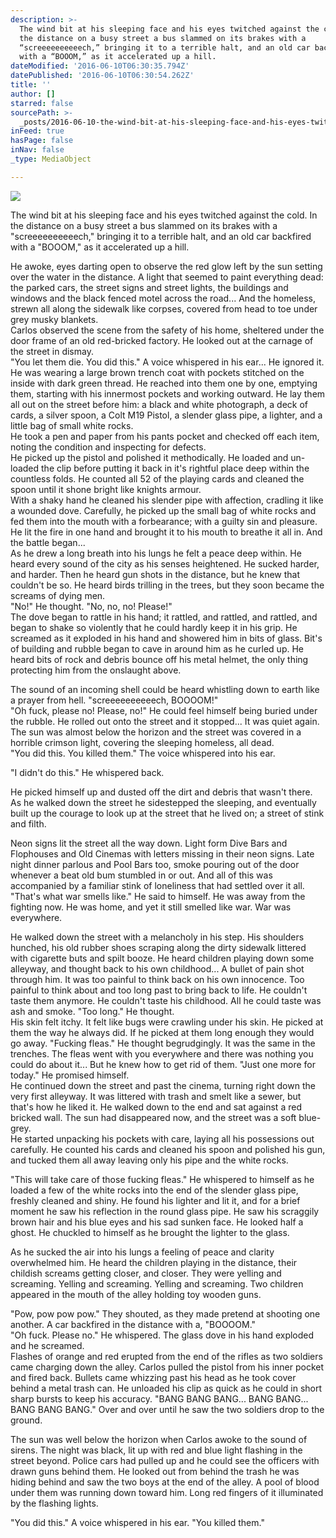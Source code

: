 ```yaml
---
description: >-
  The wind bit at his sleeping face and his eyes twitched against the cold. In
  the distance on a busy street a bus slammed on its brakes with a
  “screeeeeeeeeech,” bringing it to a terrible halt, and an old car backfired
  with a “BOOOM,” as it accelerated up a hill.
dateModified: '2016-06-10T06:30:35.794Z'
datePublished: '2016-06-10T06:30:54.262Z'
title: ''
author: []
starred: false
sourcePath: >-
  _posts/2016-06-10-the-wind-bit-at-his-sleeping-face-and-his-eyes-twitched-agai.md
inFeed: true
hasPage: false
inNav: false
_type: MediaObject

---
```

![](https://the-grid-user-content.s3-us-west-2.amazonaws.com/7353fdb4-bbef-4539-9a26-159c90a4afd8.jpg)

The wind bit at his sleeping face and his eyes twitched against the cold. In the distance on a busy street a bus slammed on its brakes with a "screeeeeeeeeech," bringing it to a terrible halt, and an old car backfired with a "BOOOM," as it accelerated up a hill.

He awoke, eyes darting open to observe the red glow left by the sun setting over the water in the distance. A light that seemed to paint everything dead: the parked cars, the street signs and street lights, the buildings and windows and the black fenced motel across the road... And the homeless, strewn all along the sidewalk like corpses, covered from head to toe under grey musky blankets.   
Carlos observed the scene from the safety of his home, sheltered under the door frame of an old red-bricked factory. He looked out at the carnage of the street in dismay.   
"You let them die. You did this." A voice whispered in his ear... He ignored it.   
He was wearing a large brown trench coat with pockets stitched on the inside with dark green thread. He reached into them one by one, emptying them, starting with his innermost pockets and working outward. He lay them all out on the street before him: a black and white photograph, a deck of cards, a silver spoon, a Colt M19 Pistol, a slender glass pipe, a lighter, and a little bag of small white rocks.  
He took a pen and paper from his pants pocket and checked off each item, noting the condition and inspecting for defects.  
He picked up the pistol and polished it methodically. He loaded and un-loaded the clip before putting it back in it's rightful place deep within the countless folds. He counted all 52 of the playing cards and cleaned the spoon until it shone bright like knights armour.   
With a shaky hand he cleaned his slender pipe with affection, cradling it like a wounded dove. Carefully, he picked up the small bag of white rocks and fed them into the mouth with a forbearance; with a guilty sin and pleasure. He lit the fire in one hand and brought it to his mouth to breathe it all in. And the battle began...  
As he drew a long breath into his lungs he felt a peace deep within. He heard every sound of the city as his senses heightened. He sucked harder, and harder. Then he heard gun shots in the distance, but he knew that couldn't be so. He heard birds trilling in the trees, but they soon became the screams of dying men.   
"No!" He thought. "No, no, no! Please!"  
The dove began to rattle in his hand; it rattled, and rattled, and rattled, and began to shake so violently that he could hardly keep it in his grip. He screamed as it exploded in his hand and showered him in bits of glass. Bit's of building and rubble began to cave in around him as he curled up. He heard bits of rock and debris bounce off his metal helmet, the only thing protecting him from the onslaught above.

The sound of an incoming shell could be heard whistling down to earth like a prayer from hell. "screeeeeeeeeech, BOOOOM!"   
"Oh fuck, please no! Please, no!" He could feel himself being buried under the rubble. He rolled out onto the street and it stopped... It was quiet again. The sun was almost below the horizon and the street was covered in a horrible crimson light, covering the sleeping homeless, all dead.   
"You did this. You killed them." The voice whispered into his ear.

"I didn't do this." He whispered back.

He picked himself up and dusted off the dirt and debris that wasn't there. As he walked down the street he sidestepped the sleeping, and eventually built up the courage to look up at the street that he lived on; a street of stink and filth.

Neon signs lit the street all the way down. Light form Dive Bars and Flophouses and Old Cinemas with letters missing in their neon signs. Late night dinner parlous and Pool Bars too, smoke pouring out of the door whenever a beat old bum stumbled in or out. And all of this was accompanied by a familiar stink of loneliness that had settled over it all. "That's what war smells like." He said to himself. He was away from the fighting now. He was home, and yet it still smelled like war. War was everywhere.

He walked down the street with a melancholy in his step. His shoulders hunched, his old rubber shoes scraping along the dirty sidewalk littered with cigarette buts and spilt booze. He heard children playing down some alleyway, and thought back to his own childhood... A bullet of pain shot through him. It was too painful to think back on his own innocence. Too painful to think about and too long past to bring back to life. He couldn't taste them anymore. He couldn't taste his childhood. All he could taste was ash and smoke. "Too long." He thought.   
His skin felt itchy. It felt like bugs were crawling under his skin. He picked at them the way he always did. If he picked at them long enough they would go away. "Fucking fleas." He thought begrudgingly. It was the same in the trenches. The fleas went with you everywhere and there was nothing you could do about it... But he knew how to get rid of them. "Just one more for today." He promised himself.   
He continued down the street and past the cinema, turning right down the very first alleyway. It was littered with trash and smelt like a sewer, but that's how he liked it. He walked down to the end and sat against a red bricked wall. The sun had disappeared now, and the street was a soft blue-grey.   
He started unpacking his pockets with care, laying all his possessions out carefully. He counted his cards and cleaned his spoon and polished his gun, and tucked them all away leaving only his pipe and the white rocks.

"This will take care of those fucking fleas." He whispered to himself as he loaded a few of the white rocks into the end of the slender glass pipe, freshly cleaned and shiny. He found his lighter and lit it, and for a brief moment he saw his reflection in the round glass pipe. He saw his scraggily brown hair and his blue eyes and his sad sunken face. He looked half a ghost. He chuckled to himself as he brought the lighter to the glass.

As he sucked the air into his lungs a feeling of peace and clarity overwhelmed him. He heard the children playing in the distance, their childish screams getting closer, and closer. They were yelling and screaming. Yelling and screaming. Yelling and screaming. Two children appeared in the mouth of the alley holding toy wooden guns.

"Pow, pow pow pow." They shouted, as they made pretend at shooting one another. A car backfired in the distance with a, "BOOOOM."   
"Oh fuck. Please no." He whispered. The glass dove in his hand exploded and he screamed.   
Flashes of orange and red erupted from the end of the rifles as two soldiers came charging down the alley. Carlos pulled the pistol from his inner pocket and fired back. Bullets came whizzing past his head as he took cover behind a metal trash can. He unloaded his clip as quick as he could in short sharp bursts to keep his accuracy. "BANG BANG BANG... BANG BANG... BANG BANG BANG." Over and over until he saw the two soldiers drop to the ground.

The sun was well below the horizon when Carlos awoke to the sound of sirens. The night was black, lit up with red and blue light flashing in the street beyond. Police cars had pulled up and he could see the officers with drawn guns behind them. He looked out from behind the trash he was hiding behind and saw the two boys at the end of the alley. A pool of blood under them was running down toward him. Long red fingers of it illuminated by the flashing lights.

"You did this." A voice whispered in his ear. "You killed them."